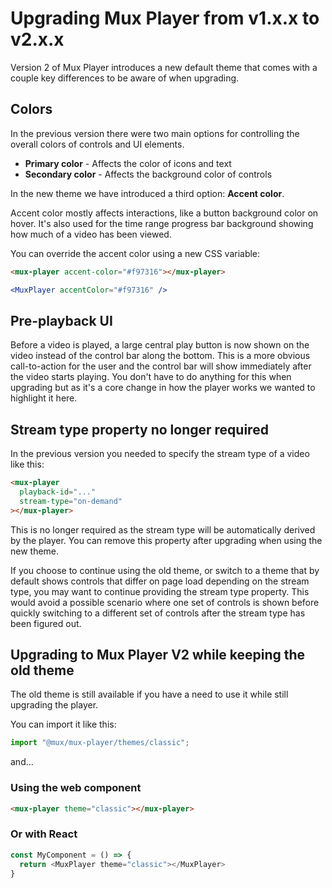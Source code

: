 # Upgrading Mux Player from v1.x.x to v2.x.x

Version 2 of Mux Player introduces a new default theme that comes with a couple key differences to be aware of when upgrading.

## Colors

In the previous version there were two main options for controlling the overall colors of controls and UI elements.

- **Primary color** - Affects the color of icons and text
- **Secondary color** - Affects the background color of controls

In the new theme we have introduced a third option: **Accent color**.

Accent color mostly affects interactions, like a button background color on hover. It's also used for the time range progress bar background showing how much of a video has been viewed.

You can override the accent color using a new CSS variable:

```html
<mux-player accent-color="#f97316"></mux-player>
```

```jsx
<MuxPlayer accentColor="#f97316" />
```

## Pre-playback UI

Before a video is played, a large central play button is now shown on the video instead of the control bar along the bottom. This is a more obvious call-to-action for the user and the control bar will show immediately after the video starts playing. You don't have to do anything for this when upgrading but as it's a core change in how the player works we wanted to highlight it here.

## Stream type property no longer required

In the previous version you needed to specify the stream type of a video like this:

```html
<mux-player
  playback-id="..."
  stream-type="on-demand"
></mux-player>
```

This is no longer required as the stream type will be automatically derived by the player. You can remove this property after upgrading when using the new theme.

If you choose to continue using the old theme, or switch to a theme that by default shows controls that differ on page load depending on the stream type, you may want to continue providing the stream type property. This would avoid a possible scenario where one set of controls is shown before quickly switching to a different set of controls after the stream type has been figured out.

## Upgrading to Mux Player V2 while keeping the old theme

The old theme is still available if you have a need to use it while still upgrading the player.

You can import it like this:

```javascript
import "@mux/mux-player/themes/classic";
```

and...

### Using the web component

```html
<mux-player theme="classic"></mux-player>
```

### Or with React

```javascript
const MyComponent = () => {
  return <MuxPlayer theme="classic"></MuxPlayer>
}
```
